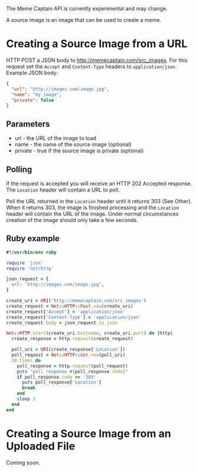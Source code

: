 The Meme Captain API is currently experimental and may change.

A source image is an image that can be used to create a meme.

# Creating a Source Image from a URL

HTTP POST a JSON body to http://memecaptain.com/src_images. For this
request set the `Accept` and `Content-Type` headers to `application/json`.
Example JSON body:

```json
{
  "url": "http://images.com/image.jpg",
  "name": "my image",
  "private": false
}
```

## Parameters

- url - the URL of the image to load
- name - the name of the source image (optional)
- private - true if the source image is private (optional)

## Polling

If the request is accepted you will receive an HTTP 202 Accepted response.
The `Location` header will contain a URL to poll.

Poll the URL returned in the `Location` header until it returns 303 (See
Other). When it returns 303, the image is finished processing and the
`Location` header will contain the URL of the image. Under normal
circumstances creation of the image should only take a few seconds.

## Ruby example

```ruby
#!/usr/bin/env ruby

require 'json'
require 'net/http'

json_request = {
  url: 'http://images.com/image.jpg',
}

create_uri = URI('http://memecaptain.com/src_images')
create_request = Net::HTTP::Post.new(create_uri)
create_request['Accept'] = 'application/json'
create_request['Content-Type'] = 'application/json'
create_request.body = json_request.to_json

Net::HTTP.start(create_uri.hostname, create_uri.port) do |http|
  create_response = http.request(create_request)

  poll_uri = URI(create_response['Location'])
  poll_request = Net::HTTP::Get.new(poll_uri)
  10.times do
    poll_response = http.request(poll_request)
    puts "poll response #{poll_response.code}"
    if poll_response.code == '303'
      puts poll_response['Location']
      break
    end
    sleep 3
  end
end
```

# Creating a Source Image from an Uploaded File

Coming soon.
